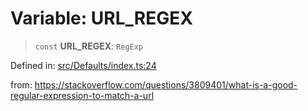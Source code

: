 # Variable: URL\_REGEX

> `const` **URL\_REGEX**: `RegExp`

Defined in: [src/Defaults/index.ts:24](https://github.com/Fokusdotid/Baileys/blob/d7495b24bcd136e35724329fba661cfcc0bc8eed/src/Defaults/index.ts#L24)

from: https://stackoverflow.com/questions/3809401/what-is-a-good-regular-expression-to-match-a-url
